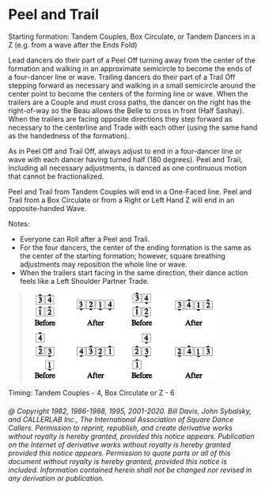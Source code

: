 
# Peel and Trail

Starting formation: Tandem Couples, Box Circulate, or Tandem Dancers in a Z (e.g. from a wave after
the Ends Fold)

Lead dancers do their part of a Peel Off turning away from the center of the formation and walking in
an approximate semicircle to become the ends of a four-dancer line or wave. Trailing dancers do their
part of a Trail Off stepping forward as necessary and walking in a small semicircle around the center
point to become the centers of the forming line or wave. When the trailers are a Couple and must cross
paths, the dancer on the right has the right-of-way so the Beau allows the Belle to cross in front (Half
Sashay). When the trailers are facing opposite directions they step forward as necessary to the
centerline and Trade with each other (using the same hand as the handedness of the formation).

As in Peel Off and Trail Off, always adjust to end in a four-dancer line or wave with each dancer having
turned half (180 degrees). Peel and Trail, including all necessary adjustments, is danced as one
continuous motion that cannot be fractionalized.

Peel and Trail from Tandem Couples will end in a One-Faced line. Peel and Trail from a Box Circulate
or from a Right or Left Hand Z will end in an opposite-handed Wave.

Notes:

- Everyone can Roll after a Peel and Trail.
- For the four dancers, the center of the ending formation is the same as the center of the starting
formation; however, square breathing adjustments may reposition the whole line or wave.
- When the trailers start facing in the same direction, their dance action feels like a Left Shoulder
Partner Trade.

> 
> ![alt](peel_and_trail_1a.png)
> ![alt](peel_and_trail_1b.png)
> ![alt](peel_and_trail_1c.png)
> ![alt](peel_and_trail_1d.png)
> 

Timing: Tandem Couples - 4, Box Circulate or Z - 6

###### @ Copyright 1982, 1986-1988, 1995, 2001-2020. Bill Davis, John Sybalsky, and CALLERLAB Inc., The International Association of Square Dance Callers. Permission to reprint, republish, and create derivative works without royalty is hereby granted, provided this notice appears. Publication on the Internet of derivative works without royalty is hereby granted provided this notice appears. Permission to quote parts or all of this document without royalty is hereby granted, provided this notice is included. Information contained herein shall not be changed nor revised in any derivation or publication.
